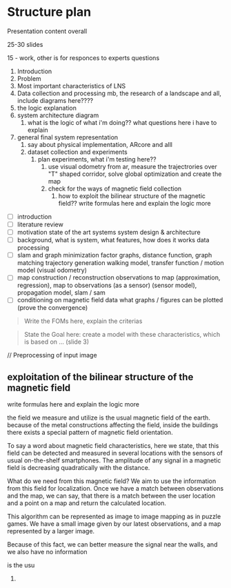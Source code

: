# Structure plan

Presentation content overall

25-30 slides

15 - work, other is for responces to experts questions

1. Introduction
2. Problem
3. Most important characteristics of LNS
4. Data collection and processing mb, the research of a landscape and all, include diagrams here????
5. the logic explanation
6. system architecture diagram
    1. what is the logic of what i'm doing?? what questions here i have to explain
7. general final system representation
    1. say about physical implementation, ARcore and alll
    2. dataset collection and experiments
        1. plan experiments, what i'm testing here??
            1. use visual odometry from ar, measure the trajectrories over "T" shaped corridor, solve global optimization and create the map
            2. check for the ways of magnetic field collection
                1. how to exploit the bilinear structure of the magnetic field?? write formulas here and explain the logic more

- [ ]  introduction
- [ ]  literature review
- [ ]  motivation
state of the art systems
system design & architecture
- [ ]  background, what is system, what features, how does it works
data processing
- [ ]  slam and graph minimization
factor graphs, distance function, graph matching
trajectory generation
walking model, transfer function / motion model (visual odometry)
- [ ]  map construction / reconstruction
observations to map (approximation, regression), map to observations (as a sensor)
(sensor model), propagation model, slam / sam
- [ ]  conditioning on magnetic field data
what graphs / figures can be plotted (prove the convergence)

> Write the FOMs here, explain the criterias

> State the Goal here: create a model with these characteristics, which is based on ... (slide 3)

// Preprocessing of input image

## exploitation of the bilinear structure of the magnetic field

write formulas here and explain the logic more

the field we measure and utilize is the usual magnetic field of the earth. because of the metal constructions affecting the field, inside the buildings there exists a special pattern of magnetic field orientation. 

To say a word about magnetic field characteristics, here we state, that this field can be detected and measured in several locations with the sensors of usual on-the-shelf smartphones. The amplitude of any signal in a magnetic field is decreasing quadratically with the distance. 

What do we need from this magnetic field? We aim to use the information from this field for localization. Once we have a match between observations and the map, we can say, that there is a match between the user location and a point on a map and return the calculated location. 

This algorithm can be represented as image to image mapping as in puzzle games. We have a small image given by our latest observations, and a map represented by a larger image.

 

Because of this fact, we can better measure the signal near the walls, and we also have no information 

is the usu

1.